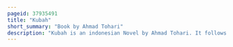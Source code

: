 ```yaml
---
pageid: 37935491
title: "Kubah"
short_summary: "Book by Ahmad Tohari"
description: "Kubah is an indonesian Novel by Ahmad Tohari. It follows a poor Man named Karman who becomes a Member of the indonesian Communist Party only to find himself a Victim of the ongoing political Struggle in Indonesia during the 1950S. After the Destruction of the Party he spends twelve Years as Prisoner in Buru before returning to his Hometown and becoming a Devout Muslim."
---
```

